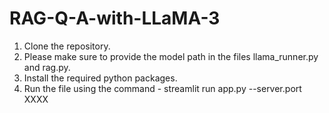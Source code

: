 # RAG-Q-A-with-LLaMA-3
1. Clone the repository.
2. Please make sure to provide the model path in the files llama_runner.py and rag.py.
3. Install the required python packages.
4. Run the file using the command -  streamlit run app.py --server.port XXXX
